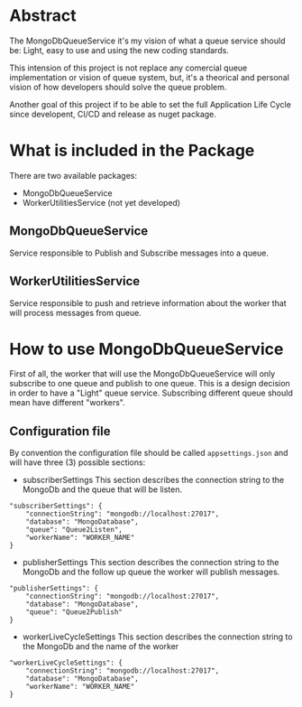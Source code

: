# Abstract

The MongoDbQueueService it's my vision of what a queue service should be: Light, easy to use and using the new coding standards.

This intension of this project is not replace any comercial queue implementation or vision of queue system, but, it's a theorical and personal vision of how developers should solve the queue problem.

Another goal of this project if to be able to set the full Application Life Cycle since developent, CI/CD and release as nuget package.


# What is included in the Package

There are two available packages:
* MongoDbQueueService
* WorkerUtilitiesService (not yet developed)


## MongoDbQueueService

Service responsible to Publish and Subscribe messages into a queue. 


## WorkerUtilitiesService

Service responsible to push and retrieve information about the worker that will process messages from queue.


# How to use MongoDbQueueService

First of all, the worker that will use the MongoDbQueueService will only subscribe to one queue and publish to one queue. 
This is a design decision in order to have a "Light" queue service.
Subscribing different queue should mean have different "workers".

## Configuration file
By convention the configuration file should be called ```appsettings.json``` and will have three (3) possible sections:

* subscriberSettings
This section describes the connection string to the MongoDb and the queue that will be listen.
```
"subscriberSettings": {
    "connectionString": "mongodb://localhost:27017",
    "database": "MongoDatabase",
    "queue": "Queue2Listen",
    "workerName": "WORKER_NAME"
}
```


* publisherSettings
This section describes the connection string to the MongoDb and the follow up queue the worker will publish messages.
```
"publisherSettings": {
    "connectionString": "mongodb://localhost:27017",
    "database": "MongoDatabase",
    "queue": "Queue2Publish" 
}
```


* workerLiveCycleSettings
This section describes the connection string to the MongoDb and the name of the worker
```
"workerLiveCycleSettings": {
    "connectionString": "mongodb://localhost:27017",
    "database": "MongoDatabase",
    "workerName": "WORKER_NAME"
}
```
